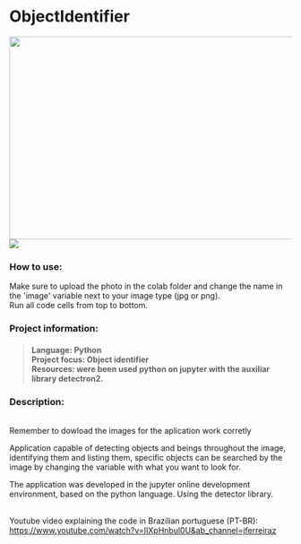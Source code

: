 # ObjectIdentifier

<img src="https://user-images.githubusercontent.com/106937501/200659257-600c19da-6092-4aa7-8513-dc56c2492d76.png" width="540" height="362"><img src="https://user-images.githubusercontent.com/106937501/201489068-5293ff92-25a8-4303-983d-bc1f9c9a6621.png">


### How to use:

Make sure to upload the photo in the colab folder and change the name in the 'image' variable next to your image type (jpg or png). <br>
Run all code cells from top to bottom.


### Project information:
<h4>

>Language: Python <br>
>Project focus: Object identifier <br>
>Resources: were been used python on jupyter with the auxiliar library detectron2.

### Description: 
<br>
Remember to dowload the images for the aplication work corretly

Application capable of detecting objects and beings throughout the image, identifying them and listing them, specific objects can be searched by the image by changing the variable with what you want to look for.

The application was developed in the jupyter online development environment, based on the python language. Using the detector library.
<br><br>

Youtube video explaining the code in Brazilian portuguese (PT-BR):
https://www.youtube.com/watch?v=IIXpHnbul0U&ab_channel=jferreiraz
